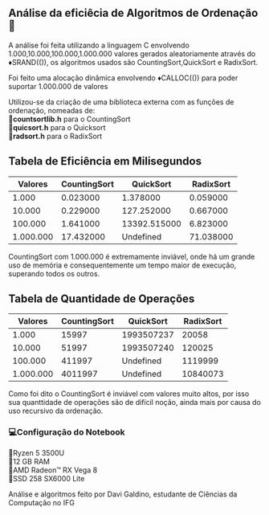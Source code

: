 ## Análise da eficiêcia de Algoritmos de Ordenação:jack_o_lantern:

A análise foi feita utilizando a linguagem C envolvendo 1.000,10.000,100.000,1.000.000 valores gerados aleatoriamente através do :diamonds:SRAND(()),
os algoritmos usados são CountingSort,QuickSort e RadixSort.

Foi feito uma alocação dinâmica envolvendo :diamonds:CALLOC(()) para poder suportar 1.000.000 de valores

Utilizou-se da criação de uma biblioteca externa com as funções de ordenação, nomeadas de:   
:pushpin:**countsortlib.h** para o CountingSort  
:pushpin:**quicsort.h** para o Quicksort  
:pushpin:**radsort.h** para o RadixSort



## Tabela de Eficiência em Milisegundos



|Valores             | CountingSort        |      QuickSort      | RadixSort           |
| -------------------| ------------------- | ------------------- | ------------------- |
|  1.000 |  0.023000 |  1.378000 | 0.059000  |
|  10.000|  0.229000 |  127.252000 |  0.667000 |
|  100.000|  1.641000 |  13392.515000 |  6.823000 |
|  1.000.000|  17.432000 |  Undefined |  71.038000 |



CountingSort com 1.000.000 é extremamente inviável, onde há um grande uso de memória e consequentemente um tempo maior de execução, superando todos os outros.


## Tabela de Quantidade de Operações



|Valores             | CountingSort        |      QuickSort      | RadixSort           |
| -------------------| ------------------- | ------------------- | ------------------- |
|  1.000             |  15997              |  1993507237         | 20058  |
|  10.000|  51997 |  1993507240 |  120025 |
|  100.000|  411997 |  Undefined |  1119999 |
|  1.000.000|  4011997 |  Undefined |  10840073 |



Como foi dito o CountingSort é inviável com valores muito altos, por isso sua quanttidade de operações são de difícil noção, ainda mais por causa do uso recursivo da ordenação.


### :computer:Configuração do Notebook


  :small_orange_diamond:Ryzen 5 3500U  
  :small_orange_diamond:12 GB RAM  
  :small_orange_diamond:AMD Radeon™ RX Vega 8  
  :small_orange_diamond:SSD 258 SX6000 Lite  
  
Análise e algoritmos feito por Davi Galdino, estudante de Ciências da Computação no IFG
